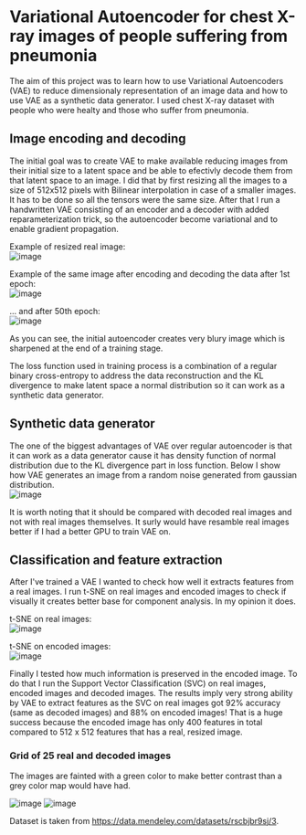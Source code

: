 # Variational Autoencoder for chest X-ray images of people suffering from pneumonia

The aim of this project was to learn how to use Variational Autoencoders (VAE) to reduce dimensionaly representation of an image data and how to use VAE as a synthetic data generator. I used chest X-ray dataset with people who were healty and those who suffer from pneumonia.

## Image encoding and decoding

The initial goal was to create VAE to make available reducing images from their initial size to a latent space and be able to efectivly decode them from that latent space to an image. I did that by first resizing all the images to a size of 512x512 pixels with Bilinear interpolation in case of a smaller images. It has to be done so all the tensors were the same size. After that I run a handwritten VAE consisting of an encoder and a decoder with added reparameterization trick, so the autoencoder become variational and to enable gradient propagation.

Example of resized real image:<br />
![image](https://github.com/user-attachments/assets/97f6e5ca-783c-4f50-9a41-5872341fe362)

Example of the same image after encoding and decoding the data after 1st epoch:<br />
![image](https://github.com/user-attachments/assets/bbb42489-313c-4d18-89d9-e00af88a6b6f)

... and after 50th epoch:<br />
![image](https://github.com/user-attachments/assets/d2ed675f-12a2-45fe-8a63-9d8fcc6c1ae1)

As you can see, the initial autoencoder creates very blury image which is sharpened at the end of a training stage.

The loss function used in training process is a combination of a regular binary cross-entropy to address the data reconstruction and the KL divergence to make latent space a normal distribution so it can work as a synthetic data generator.

## Synthetic data generator

The one of the biggest advantages of VAE over regular autoencoder is that it can work as a data generator cause it has density function of normal distribution due to the KL divergence part in loss function. Below I show how VAE generates an image from a random noise generated from gaussian distribution.<br />
![image](https://github.com/user-attachments/assets/6625be38-1460-447b-87db-d672b59f3f53)

It is worth noting that it should be compared with decoded real images and not with real images themselves. It surly would have resamble real images better if I had a better GPU to train VAE on.

## Classification and feature extraction

After I've trained a VAE I wanted to check how well it extracts features from a real images. I run t-SNE on real images and encoded images to check if visually it creates better base for component analysis. In my opinion it does.

t-SNE on real images:<br />
![image](https://github.com/user-attachments/assets/f18f68d0-07d1-4caa-9edb-82b3ea4eed29)

t-SNE on encoded images:<br />
![image](https://github.com/user-attachments/assets/debc03e8-4317-49fe-a22e-b612bfef8c8a)

Finally I tested how much information is preserved in the encoded image. To do that I run the Support Vector Classification (SVC) on real images, encoded images and decoded images. The results imply very strong ability by VAE to extract features as the SVC on real images got 92% accuracy (same as decoded images) and 88% on encoded images! That is a huge success because the encoded image has only 400 features in total compared to 512 x 512 features that has a real, resized image.

### Grid of 25 real and decoded images
The images are fainted with a green color to make better contrast than a grey color map would have had.


![image](https://github.com/user-attachments/assets/79396d17-a564-4aea-93e8-9de7d7246681)
![image](https://github.com/user-attachments/assets/3cbc8aaf-5087-4c7a-aafb-e173c3de2c32)


Dataset is taken from https://data.mendeley.com/datasets/rscbjbr9sj/3.
 

